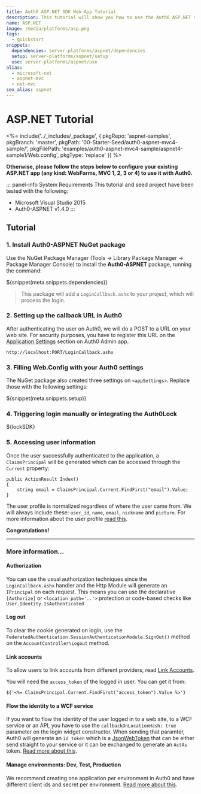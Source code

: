 ```yaml
---
title: Auth0 ASP.NET SDK Web App Tutorial
description: This tutorial will show you how to use the Auth0 ASP.NET SDK to add authentication and authorization to your web app.
name: ASP.NET
image: /media/platforms/asp.png
tags:
  - quickstart
snippets:
  dependencies: server-platforms/aspnet/dependencies
  setup: server-platforms/aspnet/setup
  use: server-platforms/aspnet/use
alias:
  - microsoft-net
  - aspnet-mvc
  - net-mvc
seo_alias: aspnet
---
```


# ASP.NET Tutorial


<%= include('../_includes/_package', {
  pkgRepo: 'aspnet-samples',
  pkgBranch: 'master',
  pkgPath: '00-Starter-Seed/auth0-aspnet-mvc4-sample/',
  pkgFilePath: 'examples/auth0-aspnet-mvc4-sample/aspnet4-sample1/Web.config',
  pkgType: 'replace'
}) %>

**Otherwise, please follow the steps below to configure your existing ASP.NET app (any kind: WebForms, MVC 1, 2, 3 or 4) to use it with Auth0.**

::: panel-info System Requirements
This tutorial and seed project have been tested with the following:

* Microsoft Visual Studio 2015
* Auth0-ASPNET v1.4.0
:::


## Tutorial

### 1. Install Auth0-ASPNET NuGet package

Use the NuGet Package Manager (Tools -> Library Package Manager -> Package Manager Console) to install the **Auth0-ASPNET** package, running the command:

${snippet(meta.snippets.dependencies)}

> This package will add a `LoginCallback.ashx` to your project, which will process the login.

### 2. Setting up the callback URL in Auth0

<div class="setup-callback">
<p>After authenticating the user on Auth0, we will do a POST to a URL on your web site. For security purposes, you have to register this URL on the <a href="${uiAppSettingsURL}">Application Settings</a> section on Auth0 Admin app.</p>

<pre><code>http://localhost:PORT/LoginCallback.ashx</pre></code>
</div>

### 3. Filling Web.Config with your Auth0 settings

The NuGet package also created three settings on `<appSettings>`. Replace those with the following settings:

${snippet(meta.snippets.setup)}

### 4. Triggering login manually or integrating the Auth0Lock

${lockSDK}

### 5. Accessing user information

Once the user successfully authenticated to the application, a `ClaimsPrincipal` will be generated which can be accessed through the `Current` property:

    public ActionResult Index()
    {
    	string email = ClaimsPrincipal.Current.FindFirst("email").Value;
    }

The user profile is normalized regardless of where the user came from. We will always include these: `user_id`, `name`, `email`, `nickname` and `picture`. For more information about the user profile [read this](/user-profile).

**Congratulations!**

----

### More information...

#### Authorization

You can use the usual authorization techniques since the `LoginCallback.ashx` handler and the Http Module will generate an `IPrincipal` on each request. This means you can use the declarative `[Authorize]` or `<location path='..'>` protection or code-based checks like `User.Identity.IsAuthenticated`

#### Log out

To clear the cookie generated on login, use the `FederatedAuthentication.SessionAuthenticationModule.SignOut()` method on the `AccountController\Logout` method.

#### Link accounts

To allow users to link accounts from different providers, read [Link Accounts](/link-accounts).

You will need the `access_token` of the logged in user. You can get it from:

```
${'<%= ClaimsPrincipal.Current.FindFirst("access_token").Value %>'}
```

#### Flow the identity to a WCF service

If you want to flow the identity of the user logged in to a web site, to a WCF service or an API, you have to use the `callbackOnLocationHash: true` parameter on the login widget constructor. When sending that paramter, Auth0 will generate an `id_token` which is a [JsonWebToken](http://tools.ietf.org/html/draft-ietf-oauth-json-web-token-06) that can be either send straight to your service or it can be exchanged to generate an `ActAs` token. [Read more about this](/server-apis/wcf-service).

#### Manage environments: Dev, Test, Production

We recommend creating one application per environment in Auth0 and have different client ids and secret per environment. [Read more about this](/azure-tutorial).
